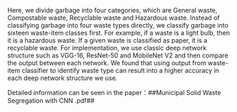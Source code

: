 Here, we divide garbage into four categories, which are General waste, Compostable waste, Recyclable waste and Hazardous waste. Instead of classifying garbage into four waste types directly, we classify garbage into sixteen waste-item classes first. For example, if a waste is a light bulb, then it is a hazardous waste. If a given waste is classified as paper, it is a recyclable waste. For implementation, we use classic deep network structure such as VGG-16, ResNet-50 and MobileNet V2 and then compare the output between each network. We found that using output from waste-item classifier to identify waste type can result into a higher accuracy in each deep network structure we use.

Detailed information can be seen in the paper：##Municipal Solid Waste Segregation with CNN .pdf##
